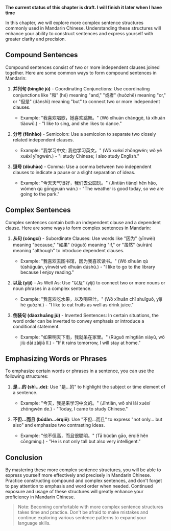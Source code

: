 **The current status of this chapter is draft. I will finish it later when I have time**

In this chapter, we will explore more complex sentence structures commonly used in Mandarin Chinese. Understanding these structures will enhance your ability to construct sentences and express yourself with greater clarity and precision.

Compound Sentences
------------------

Compound sentences consist of two or more independent clauses joined together. Here are some common ways to form compound sentences in Mandarin:

1. **并列句 (bìngliè jù)** - Coordinating Conjunctions: Use coordinating conjunctions like "和" (hé) meaning "and," "或者" (huòzhě) meaning "or," or "但是" (dànshì) meaning "but" to connect two or more independent clauses.

   * Example: "我喜欢唱歌，她喜欢跳舞。" (Wǒ xǐhuān chànggē, tā xǐhuān tiàowǔ.) - "I like to sing, and she likes to dance."
2. **分号 (fēnhào)** - Semicolon: Use a semicolon to separate two closely related independent clauses.

   * Example: "我学习中文; 我也学习英文。" (Wǒ xuéxí zhōngwén; wǒ yě xuéxí yīngwén.) - "I study Chinese; I also study English."
3. **逗号 (dòuhào)** - Comma: Use a comma between two independent clauses to indicate a pause or a slight separation of ideas.

   * Example: "今天天气很好，我们去公园玩。" (Jīntiān tiānqì hěn hǎo, wǒmen qù gōngyuán wán.) - "The weather is good today, so we are going to the park."

Complex Sentences
-----------------

Complex sentences contain both an independent clause and a dependent clause. Here are some ways to form complex sentences in Mandarin:

1. **从句 (cóngcí)** - Subordinate Clauses: Use words like "因为" (yīnwèi) meaning "because," "如果" (rúguǒ) meaning "if," or "虽然" (suīrán) meaning "although" to introduce dependent clauses.

   * Example: "我喜欢去图书馆，因为我喜欢读书。" (Wǒ xǐhuān qù túshūguǎn, yīnwèi wǒ xǐhuān dúshū.) - "I like to go to the library because I enjoy reading."
2. **以及 (yǐjí)** - As Well As: Use "以及" (yǐjí) to connect two or more nouns or noun phrases in a complex sentence.

   * Example: "我喜欢吃水果，以及喝果汁。" (Wǒ xǐhuān chī shuǐguǒ, yǐjí hē guǒzhī.) - "I like to eat fruits as well as drink juice."
3. **倒装句 (dàozhuāng jù)** - Inverted Sentences: In certain situations, the word order can be inverted to convey emphasis or introduce a conditional statement.

   * Example: "如果明天下雨，我就呆在家里。" (Rúguǒ míngtiān xiàyǔ, wǒ jiù dāi zàijiā lǐ.) - "If it rains tomorrow, I will stay at home."

Emphasizing Words or Phrases
----------------------------

To emphasize certain words or phrases in a sentence, you can use the following structures:

1. **是...的 (shì...de)**: Use "是...的" to highlight the subject or time element of a sentence.

   * Example: "今天，我是来学习中文的。" (Jīntiān, wǒ shì lái xuéxí zhōngwén de.) - "Today, I came to study Chinese."
2. **不但...而且 (búdàn...érqiě)**: Use "不但...而且" to express "not only... but also" and emphasize two contrasting ideas.

   * Example: "他不但高，而且很聪明。" (Tā búdàn gāo, érqiě hěn cōngmíng.) - "He is not only tall but also very intelligent."

Conclusion
----------

By mastering these more complex sentence structures, you will be able to express yourself more effectively and precisely in Mandarin Chinese. Practice constructing compound and complex sentences, and don't forget to pay attention to emphasis and word order when needed. Continued exposure and usage of these structures will greatly enhance your proficiency in Mandarin Chinese.
> Note: Becoming comfortable with more complex sentence structures takes time and practice. Don't be afraid to make mistakes and continue exploring various sentence patterns to expand your language skills.
